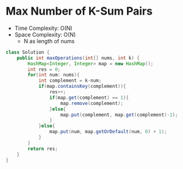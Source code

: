 # Max Number of K-Sum Pairs

- Time Complexity: O(N)
- Space Complexity: O(N)
  - N as length of nums

```java
class Solution {
    public int maxOperations(int[] nums, int k) {
        HashMap<Integer, Integer> map = new HashMap();
        int res = 0;
        for(int num: nums){
            int complement = k-num;
            if(map.containsKey(complement)){
                res++;
                if(map.get(complement) == 1){
                    map.remove(complement);
                }else{
                    map.put(complement, map.get(complement)-1);
                }
            }else{
                map.put(num, map.getOrDefault(num, 0) + 1);
            }
        }
        return res;
    }
}
```
